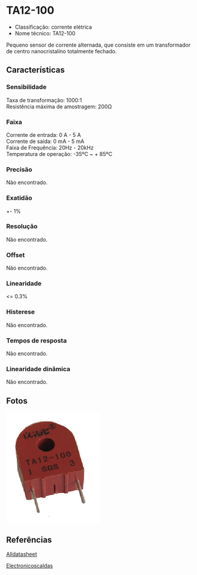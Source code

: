 # TA12-100

- Classificação: corrente elétrica
- Nome técnico: TA12-100

Pequeno sensor de corrente alternada, que consiste em um transformador de centro nanocristalino totalmente fechado.

## Características

### Sensibilidade

Taxa de transformação: 1000:1  
Resistência máxima de amostragem: 200Ω  

### Faixa

Corrente de entrada: 0 A - 5 A  
Corrente de saída: 0 mA - 5 mA  
Faixa de Frequência: 20Hz - 20kHz  
Temperatura de operação: -35ºC ~ + 85ºC  
  
### Precisão
Não encontrado.

### Exatidão
+- 1%

### Resolução
Não encontrado.

### Offset
Não encontrado.

### Linearidade
<= 0.3%

### Histerese
Não encontrado.

### Tempos de resposta
Não encontrado.

### Linearidade dinâmica
Não encontrado.

## Fotos

![TA12-100](imgs/TA12-100.png)

## Referências

[Alldatasheet](https://html.alldatasheet.com/html-pdf/1159415/YHDC/TA12-100/112/1/TA12-100.html)

[Electronicoscaldas](http://www.electronicoscaldas.com/datasheet/TA12-TA12L-Series_YHDC.pdf)